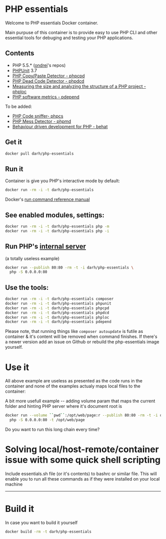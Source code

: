 # PHP essentials

Welcome to PHP essentials Docker container.

Main purpuse of this container is to provide
easy to use PHP CLI and other essential
tools for debuging and testing your PHP
applications.



## Contents
 * PHP 5.5.* ([ondrej](https://launchpad.net/~ondrej/+archive/php5)'s repos)
 * [PHPUnit](http://phpunit.de/) 3.7
 * [PHP Copy/Paste Detector - phpcpd](https://github.com/sebastianbergmann/phpcpd)
 * [PHP Dead Code Detector - phpdcd](https://github.com/sebastianbergmann/phpdcd)
 * [Measuring the size and analyzing the structure of a PHP project - phploc](https://github.com/sebastianbergmann/phploc)
 * [PHP software metrics - pdepend](http://pdepend.org/)

To be added:
 * [PHP Code sniffer- phpcs](http://pear.php.net/package/PHP_CodeSniffer)
 * [PHP Mess Detector - phpmd](http://phpmd.org/)
 * [Behaviour driven development for PHP - behat](http://behat.org/)


## Get it
```sh
docker pull darh/php-essentials
```

## Run it
Container is give you PHP's interactive mode by default:
```sh
docker run -rm -i -t darh/php-essentials
```
Docker's [run command reference manual](http://docs.docker.io/en/latest/reference/run/)

## See enabled modules, settings:
```sh
docker run -rm -i -t darh/php-essentials php -m
docker run -rm -i -t darh/php-essentials php -i
```

## Run PHP's [internal server](http://www.php.net/manual/en/features.commandline.webserver.php)
(a totally useless example)
```sh
docker run --publish 80:80 -rm -t -i darh/php-essentials \
  php -S 0.0.0.0:80
```


## Use the tools:
```sh
docker run -rm -i -t darh/php-essentials composer
docker run -rm -i -t darh/php-essentials phpunit
docker run -rm -i -t darh/php-essentials phpcpd
docker run -rm -i -t darh/php-essentials phpdcd
docker run -rm -i -t darh/php-essentials phploc
docker run -rm -i -t darh/php-essentials pdepend
```
Please note, that running things like `composer autoupdate` is futile as
container & it's content will be removed when command finishes. 
If there's a newer version add an issue on Github or rebuild the 
php-essentials image yourself.


# Use it
All above example are useless as presented as the code runs in the container
and none of the examples actualy maps local files to the container:

A bit more usefull example -- adding volume param that maps the
current folder and hinting PHP server where it's document root is
```sh
docker run --volume ``pwd``:/opt/web/page:r --publish 80:80 -rm -t -i darh/php-essentials \
  php -S 0.0.0.0:80 -t /opt/web/page
```

Do you want to run this long chain every time?

# Solving local/host-remote/container issue with some quick shell scripting
Include essentials.sh file (or it's contents) to bashrc or similar file. This
will enable you to run all these commands as if they were installed on
your local machine

----

# Build it
In case you want to build it yourself
```sh
docker build -rm -t darh/php-essentials
```